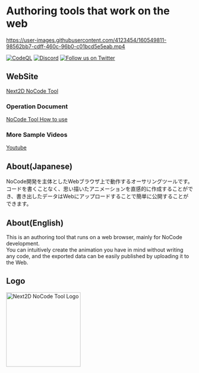Authoring tools that work on the web
=============

https://user-images.githubusercontent.com/4123454/160549811-98562bb7-cdff-460c-96b0-c01bcd5e5eab.mp4

[![CodeQL](https://github.com/Next2D/tool.next2d.app/actions/workflows/codeql-analysis.yml/badge.svg)](https://github.com/Next2D/tool.next2d.app/actions/workflows/codeql-analysis.yml)
[![Discord](https://img.shields.io/discord/812136803506716713?label=Discord&logo=discord)](https://discord.gg/6c9rv5Uns5)
[![Follow us on Twitter](https://img.shields.io/twitter/follow/Next2D?label=Follow&style=social)](https://twitter.com/intent/user?screen_name=Next2D)

## WebSite
[Next2D NoCode Tool](https://tool.next2d.app)

### Operation Document
[NoCode Tool How to use](https://next2d.app/en/usage)

### More Sample Videos
[Youtube](https://www.youtube.com/channel/UCKWvYSKSa8huzkr9T6GAPUw)

## About(Japanese)
NoCode開発を主体としたWebブラウザ上で動作するオーサリングツールです。\
コードを書くことなく、思い描いたアニメーションを直感的に作成することができ、書き出したデータはWebにアップロードすることで簡単に公開することができます。

## About(English)
This is an authoring tool that runs on a web browser, mainly for NoCode development.\
You can intuitively create the animation you have in mind without writing any code, and the exported data can be easily published by uploading it to the Web.

## Logo
<img src="https://next2d.app/assets/img/tool/logo.svg" width="200" height="200" alt="Next2D NoCode Tool Logo">
